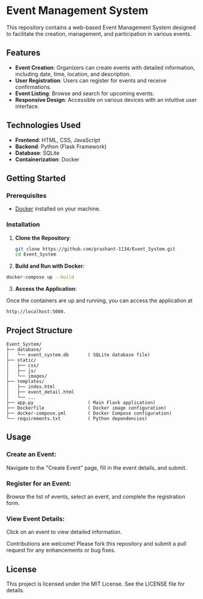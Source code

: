 # Event Management System

This repository contains a web-based Event Management System designed to facilitate the creation, management, and participation in various events.

## Features

- **Event Creation**: Organizers can create events with detailed information, including date, time, location, and description.
- **User Registration**: Users can register for events and receive confirmations.
- **Event Listing**: Browse and search for upcoming events.
- **Responsive Design**: Accessible on various devices with an intuitive user interface.

## Technologies Used

- **Frontend**: HTML, CSS, JavaScript
- **Backend**: Python (Flask Framework)
- **Database**: SQLite
- **Containerization**: Docker

## Getting Started

### Prerequisites

- [Docker](https://www.docker.com/get-started) installed on your machine.

### Installation

1. **Clone the Repository**:

   ```bash
   git clone https://github.com/prashant-1134/Event_System.git
   cd Event_System
   ```


2. **Build and Run with Docker**:

```bash
docker-compose up --build
```

3. **Access the Application**:

Once the containers are up and running, you can access the application at 
```
http://localhost:5000.
```

## Project Structure
```
Event_System/
├── database/
│   └── event_system.db       ( SQLite database file)
├── static/
│   ├── css/
│   ├── js/
│   └── images/
├── templates/
│   ├── index.html
│   ├── event_detail.html
│   └── ...
├── app.py                    ( Main Flask application)
├── Dockerfile                ( Docker image configuration)
├── docker-compose.yml        ( Docker Compose configuration)
└── requirements.txt          ( Python dependencies)
```
## Usage
### Create an Event:
Navigate to the "Create Event" page, fill in the event details, and submit.
### Register for an Event: 
Browse the list of events, select an event, and complete the registration form.
### View Event Details:
Click on an event to view detailed information.

 Contributions are welcome! Please fork this repository and submit a pull request for any enhancements or bug fixes.

## License
This project is licensed under the MIT License. See the LICENSE file for details.


